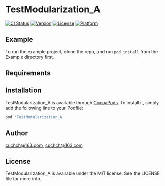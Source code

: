 # TestModularization_A

[![CI Status](https://img.shields.io/travis/cuchch@163.com/TestModularization_A.svg?style=flat)](https://travis-ci.org/cuchch@163.com/TestModularization_A)
[![Version](https://img.shields.io/cocoapods/v/TestModularization_A.svg?style=flat)](https://cocoapods.org/pods/TestModularization_A)
[![License](https://img.shields.io/cocoapods/l/TestModularization_A.svg?style=flat)](https://cocoapods.org/pods/TestModularization_A)
[![Platform](https://img.shields.io/cocoapods/p/TestModularization_A.svg?style=flat)](https://cocoapods.org/pods/TestModularization_A)

## Example

To run the example project, clone the repo, and run `pod install` from the Example directory first.

## Requirements

## Installation

TestModularization_A is available through [CocoaPods](https://cocoapods.org). To install
it, simply add the following line to your Podfile:

```ruby
pod 'TestModularization_A'
```

## Author

cuchch@163.com, cuchch@163.com

## License

TestModularization_A is available under the MIT license. See the LICENSE file for more info.
